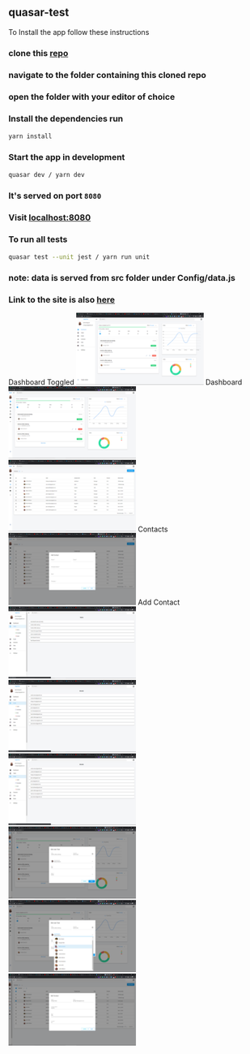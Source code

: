 ## quasar-test
To Install the app follow these instructions

### clone this [repo](https://github.com/EspiraMarvin/quasar-test.git)

### navigate to the folder containing this cloned repo

### open the folder with your editor of choice

### Install the dependencies run

```bash
yarn install
```

### Start the app in development

```bash
quasar dev / yarn dev
```

### It's served on port `8080`

### Visit [localhost:8080](http://localhost:8080)

### To run all tests
```bash
quasar test --unit jest / yarn run unit
```

### note: data is served from src folder under Config/data.js
### Link to the site is also [here](https://quasar-admin-site.netlify.app)

<div>
Dashboard Toggled
<img src="src/assets/dashboard-toggled.png" alt="Dashboard Toggled" style="width: 50%">
Dashboard
<img src="src/assets/dashboard.png" alt="Dashboard" style="width: 50%">
<img src="src/assets/Contact.png" alt="Contact" style="width: 50%">
Contacts
<img src="src/assets/AddContact.png" alt="Add Contact" style="width: 50%">
Add Contact
<img src="src/assets/Tasks.png" alt="Task" style="width: 50%">
<img src="src/assets/Email.png" alt="Email" style="width: 50%">
<img src="src/assets/Email.png" alt="Email" style="width: 50%">
<img src="src/assets/EditUserTask.png" alt="Edit User Task" style="width: 50%">
<img src="src/assets/EditUserTaskSelectUser.png" alt="Edit User Task Select User Dropdown" style="width: 50%">
<img src="src/assets/EditContact.png" alt="Edit Contact" style="width: 50%">

</div>
